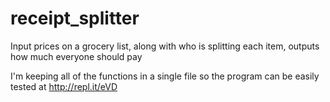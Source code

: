# receipt_splitter
Input prices on a grocery list, along with who is splitting each item, outputs how much everyone should pay

I'm keeping all of the functions in a single file so the program can be easily tested at http://repl.it/eVD
